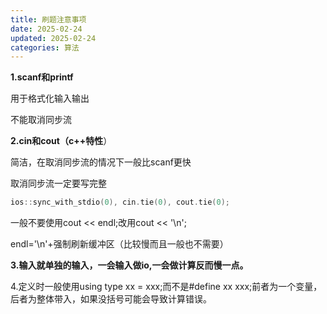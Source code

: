```yaml
---
title: 刷题注意事项
date: 2025-02-24
updated: 2025-02-24
categories: 算法
---
```


**1.scanf和printf**

用于格式化输入输出

不能取消同步流

**2.cin和cout（c++特性**）

简洁，在取消同步流的情况下一般比scanf更快

取消同步流一定要写完整

```c++
ios::sync_with_stdio(0), cin.tie(0), cout.tie(0);
```

一般不要使用cout << endl;改用cout << '\n';

endl='\n'+强制刷新缓冲区（比较慢而且一般也不需要）

**3.输入就单独的输入，一会输入做io,一会做计算反而慢一点。**

4.定义时一般使用using type xx = xxx;而不是#define xx xxx;前者为一个变量，后者为整体带入，如果没括号可能会导致计算错误。

